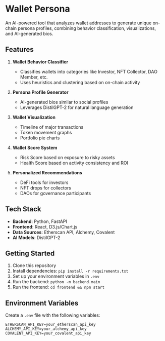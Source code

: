 # Wallet Persona

An AI-powered tool that analyzes wallet addresses to generate unique on-chain persona profiles, combining behavior classification, visualizations, and AI-generated bios.

## Features

1. **Wallet Behavior Classifier**
   - Classifies wallets into categories like Investor, NFT Collector, DAO Member, etc.
   - Uses heuristics and clustering based on on-chain activity

2. **Persona Profile Generator**
   - AI-generated bios similar to social profiles
   - Leverages DistilGPT-2 for natural language generation

3. **Wallet Visualization**
   - Timeline of major transactions
   - Token movement graphs
   - Portfolio pie charts

4. **Wallet Score System**
   - Risk Score based on exposure to risky assets
   - Health Score based on activity consistency and ROI

5. **Personalized Recommendations**
   - DeFi tools for investors
   - NFT drops for collectors
   - DAOs for governance participants

## Tech Stack

- **Backend**: Python, FastAPI
- **Frontend**: React, D3.js/Chart.js
- **Data Sources**: Etherscan API, Alchemy, Covalent
- **AI Models**: DistilGPT-2

## Getting Started

1. Clone this repository
2. Install dependencies: `pip install -r requirements.txt`
3. Set up your environment variables in `.env`
4. Run the backend: `python -m backend.main`
5. Run the frontend: `cd frontend && npm start`

## Environment Variables

Create a `.env` file with the following variables:
```
ETHERSCAN_API_KEY=your_etherscan_api_key
ALCHEMY_API_KEY=your_alchemy_api_key
COVALENT_API_KEY=your_covalent_api_key
```
